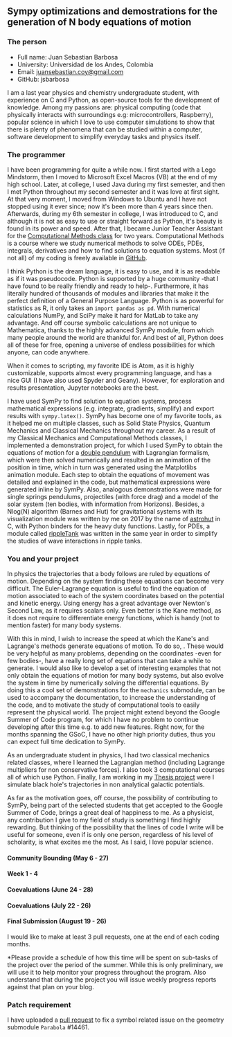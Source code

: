 ## Sympy optimizations and demostrations for the generation of N body equations of motion

### The person
- Full name: Juan Sebastian Barbosa
- University: Universidad de los Andes, Colombia
- Email: juansebastian.coy@gmail.com
- GitHub: jsbarbosa

I am a last year physics and chemistry undergraduate student, with experience on C and Python, as open-source tools for the development of knowledge. Among my passions are: physical computing (code that physically interacts with surroundings e.g: microcontrollers, Raspberry), popular science in which I love to use computer simulations to show that there is plenty of phenomena that can be studied within a computer, software development to simplify everyday tasks and physics itself.

### The programmer

I have been programming for quite a while now. I first started with a Lego Mindstorm, then I moved to Microsoft Excel Macros (VB) at the end of my high school. Later, at college, I used Java during my first semester, and then I met Python throughout my second semester and it was love at first sight. At that very moment, I moved from Windows to Ubuntu and I have not stopped using it ever since; now it's been more than 4 years since then. Afterwards, during my 6th semester in college, I was introduced to C, and although it is not as easy to use or straight forward as Python, it's beauty is found in its power and speed. After that, I became Junior Teacher Assistant for the [Computational Methods class](https://github.com/ComputoCienciasUniandes/MetodosComputacionales) for two years. Computational Methods is a course where we study numerical methods to solve ODEs, PDEs, integrals, derivatives and how to find solutions to equation systems. Most (if not all) of my coding is freely available in [GitHub](http://www.github.com/jsbarbosa).

I think Python is the dream language, it is easy to use, and it is as readable as if it was pseudocode. Python is supported by a huge community -that I have found to be really friendly and ready to help-. Furthermore, it has literally hundred of thousands of modules and libraries that make it the perfect definition of a General Purpose Language. Python is as powerful for statistics as R, it only takes an `import pandas as pd`. With numerical calculations NumPy, and SciPy make it hard for MatLab to take any advantage. And off course symbolic calculations are not unique to Mathematica, thanks to the highly advanced SymPy module, from which many people around the world are thankful for. And best of all, Python does all of these for free, opening a universe of endless possibilities for which anyone, can code anywhere.

When it comes to scripting, my favorite IDE is Atom, as it is highly customizable, supports almost every programming language, and has a nice GUI (I have also used Spyder and Geany). However, for exploration and results presentation, Jupyter notebooks are the best.

I have used SymPy to find solution to equation systems, process mathematical expressions (e.g. integrate, gradients, simplify) and export results with `sympy.latex()`. SymPy has become one of my favorite tools, as it helped me on multiple classes, such as Solid State Physics, Quantum Mechanics and Classical Mechanics throughout my career. As a result of my Classical Mechanics and Computational Methods classes, I implemented a demonstration project, for which I used SymPy to obtain the equations of motion for a [double pendulum](https://github.com/ComputoCienciasUniandes/Demonstrations/tree/master/DoublePendulum) with Lagrangian formalism, which were then solved numerically and resulted in an animation of the position in time, which in turn was generated using the Matplotlibs animation module. Each step to obtain the equations of movement was detailed and explained in the code, but mathematical expressions were generated inline by SymPy. Also, analogous demonstrations were made for single springs pendulums, projectiles (with force drag) and a model of the solar system (ten bodies, with information from Horizons). Besides, a Nlog(N) algorithm (Barnes and Hut) for gravitational systems with its visualization module was written by me on 2017 by the name of [astrohut](https://jsbarbosa.github.io/astrohut/) in C, with Python binders for the heavy duty functions. Lastly, for PDEs, a module called [rippleTank](https://jsbarbosa.github.io/rippleTank/) was written in the same year in order to simplify the studies of wave interactions in ripple tanks.  

### You and your project
In physics the trajectories that a body follows are ruled by equations of motion. Depending on the system finding these equations can become very difficult. The Euler-Lagrange equation is useful to find the equation of motion associated to each of the system coordinates based on the potential and kinetic energy. Using energy has a great advantage over Newton's Second Law, as it requires scalars only. Even better is the Kane method, as it does not require to differentiate energy functions, which is handy (not to mention faster) for many body systems.

With this in mind, I wish to increase the speed at which the Kane's and Lagrange's methods generate equations of motion. To do so, . These would be very helpful as many problems, depending on the coordinates -even for few bodies-, have a really long set of equations that can take a while to generate. I would also like to develop a set of interesting examples that not only obtain the equations of motion for many body systems, but also evolve the system in time by numerically solving the differential equations. By doing this a cool set of demonstrations for the `mechanics` submodule, can be used to accompany the documentation, to increase the understanding of the code, and to motivate the study of computational tools to easily represent the physical world. The project might extend beyond the Google Summer of Code program, for which I have no problem to continue developing after this time e.g. to add new features. Right now, for the months spanning the GSoC, I have no other high priority duties, thus you can expect full time dedication to SymPy. 

As an undergraduate student in physics, I had two classical mechanics related classes, where I learned the Lagrangian method (including Lagrange multipliers for non conservative forces). I also took 3 computational courses all of which use Python. Finally, I am working in my [Thesis project](https://github.com/jsbarbosa/TesisFisica) were I simulate black hole's trajectories in non analytical galactic potentials.

As far as the motivation goes, off course, the possibility of contributing to SymPy, being part of the selected students that get accepted to the Google Summer of Code, brings a great deal of happiness to me. As a physicist, any contribution I give to my field of study is something I find highly rewarding. But thinking of the possibility that the lines of code I write will be useful for someone, even if is only one person, regardless of his level of scholarity, is what excites me the most. As I said, I love popular science.

#### Community Bounding (May 6 - 27)
#### Week 1 - 4

#### Coevaluations (June 24 - 28)
#### Coevaluations (July 22 - 26)

#### Final Submission (August 19 - 26)

I would like to make at least 3 pull requests, one at the end of each coding months.

*Please provide a schedule of how this time will be spent on sub-tasks of the project over the period of the summer. While this is only preliminary, we will use it to help monitor your progress throughout the program. Also understand that during the project you will issue weekly progress reports against that plan on your blog.

### Patch requirement
I have uploaded a [pull request](https://github.com/sympy/sympy/pull/16601) to fix a symbol related issue on the geometry submodule `Parabola` #14461.
